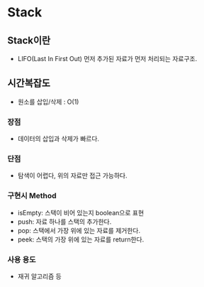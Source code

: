 # Stack
## Stack이란
- LIFO(Last In First Out) 먼저 추가된 자료가 먼저 처리되는 자료구조.
## 시간복잡도
- 원소를 삽입/삭제 : O(1)
### 장점
- 데이터의 삽입과 삭제가 빠르다. 
### 단점
- 탐색이 어렵다, 위의 자료만 접근 가능하다.
### 구현시 Method
- isEmpty: 스택이 비어 있는지 boolean으로 표현
- push: 자료 하나를 스택의 추가한다.
- pop: 스택에서 가장 위에 있는 자료를 제거한다.
- peek: 스택의 가장 위에 있는 자료를 return한다.
### 사용 용도
- 재귀 알고리즘 등